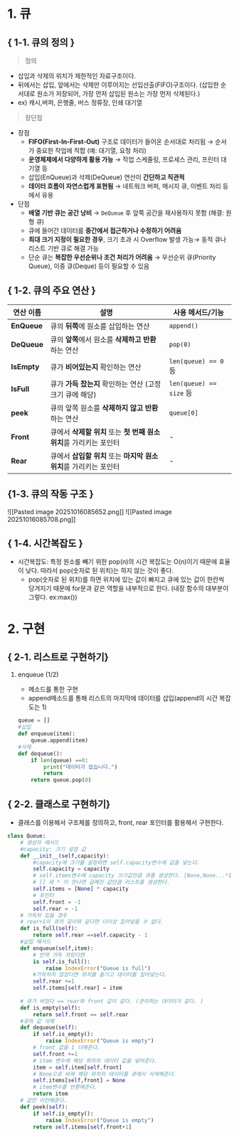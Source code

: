 # 1.  큐
## { 1-1. 큐의 정의 }
> 정의 
- 삽입과 삭제의 위치가 제한적인 자료구조이다. 
- 뒤에서는 삽입, 앞에서는 삭제만 이루어지는 선입선출(FIFO)구조이다. (삽입한 순서대로 원소가 저장되어, 가장 먼저 삽입된 원소는 가장 먼저 삭제된다.)
- ex) 캐시,버퍼, 은행줄, 버스 정류장, 인쇄 대기열

> 장단점 
- 장점 
	- **FIFO(First-In-First-Out)** 구조로 데이터가 들어온 순서대로 처리됨 → 순서가 중요한 작업에 적합 (예: 대기열, 요청 처리)
	-  **운영체제에서 다양하게 활용 가능** → 작업 스케줄링, 프로세스 관리, 프린터 대기열 등
	- 삽입(EnQueue)과 삭제(DeQueue) 연산이 **간단하고 직관적**
	-  **데이터 흐름이 자연스럽게 표현됨** → 네트워크 버퍼, 메시지 큐, 이벤트 처리 등에서 유용
- 단점 
	- **배열 기반 큐는 공간 낭비** → `DeQueue` 후 앞쪽 공간을 재사용하지 못함 (해결: 원형 큐)
    - 큐에 들어간 데이터를 **중간에서 접근하거나 수정하기 어려움**
    - **최대 크기 지정이 필요한 경우**, 크기 초과 시 Overflow 발생 가능→ 동적 큐나 리스트 기반 큐로 해결 가능
    - 단순 큐는 **복잡한 우선순위나 조건 처리가 어려움**  → 우선순위 큐(Priority Queue), 이중 큐(Deque) 등이 필요할 수 있음

## { 1-2. 큐의 주요 연산 }
| 연산 이름       | 설명                                         | 사용 메서드/기능              |
| ----------- | ------------------------------------------ | ---------------------- |
| **EnQueue** | 큐의 **뒤쪽**에 원소를 삽입하는 연산                     | `append()`             |
| **DeQueue** | 큐의 **앞쪽**에서 원소를 **삭제하고 반환**하는 연산           | `pop(0)`               |
| **IsEmpty** | 큐가 **비어있는지** 확인하는 연산                       | `len(queue) == 0` 등    |
| **IsFull**  | 큐가 **가득 찼는지** 확인하는 연산 (고정 크기 큐에 해당)        | `len(queue) == size` 등 |
| **peek**    | 큐의 앞쪽 원소를 **삭제하지 않고 반환**하는 연산              | `queue[0]`             |
| **Front**   | 큐에서 **삭제할 위치** 또는 **첫 번째 원소 위치**를 가리키는 포인터 | -                      |
| **Rear**    | 큐에서 **삽입할 위치** 또는 **마지막 원소 위치**를 가리키는 포인터  | -                      |

## {1-3. 큐의 작동 구조 }
![[Pasted image 20251016085652.png]]
![[Pasted image 20251016085708.png]]

## { 1-4. 시간복잡도 }
- 시간복잡도: 특정 원소를 빼기 위한 pop(n)의 시간 복잡도는 O(n)이기 때문에 효율이 낮다. 따라서 pop(숫자로 된 위치)는 하지 않는 것이 좋다.
    - pop(숫자로 된 위치)를 하면 위치에 있는 값이 빠지고 큐에 있는 값이 한칸씩 당겨지기 때문에 for문과 같은 역할을 내부적으로 한다. (내장 함수의 대부분이 그렇다. ex:max())

# 2. 구현 
## { 2-1. 리스트로 구현하기}
1. enqueue (1/2)
    
    - 메소드를 통한 구현
    - append메소드를 통해 리스트의 마지막에 데이터를 삽입(append의 시간 복잡도는 1)
    
    ```python
    queue = []
    #삽입 
    def enqueue(item):
    	queue.append(item)
    #삭제 
    def dequeue():
    	if len(queue) ==0:
    		print("데이터가 없습니다.")
    		return 
    	return queue.pop(0)
    
    ```

## { 2-2. 클래스로 구현하기}
- 클래스를 이용해서 구조체를 정의하고, front, rear 포인터를 활용해서 구현한다.

```python
class Queue:
	# 생성자 메서드 
	#capacity: 크기 설정 값 
	def __init__(self,capacity):
		#capacity에 크기를 설정하면 self.capacity변수에 값을 넣는다.
		self.capacity = capacity
		# self.items변수에 capacity 크기값만큼 큐를 생성한다. [None,None...*10] 
		# [] 와 * 이 만나면 곱해진 값만큼 리스트를 생성한다. 
		self.items = [None] * capacity
		# 포인터 
		self.front = -1
		self.rear = -1
	# 가득차 있을 경우 
	# rear+1이 큐의 길이와 같다면 더이상 집어넣을 수 없다. 
	def is_full(self):
		return self.rear ==self.capacity - 1
	#삽입 메서드 
	def enqueue(self,item):
		# 만약 가득 차있다면 
		is self.is_full():
			raise IndexError("Queue is full")
		#가득차지 않았다면 위치를 옮기고 데이터를 집어넣는다. 
		self.rear +=1
		self.items[self.rear] = item
	
	# 큐가 비었다 == rear와 front 값이 같다. (관리하는 데이터가 같다. ) 
	def is_empty(self):
		return self.front == self.rear
	#큐의 값 삭제 
	def dequeue(self):
		if self.is_empty():
			raise IndexError("Queue is empty")
		# front 값을 1 더해준다. 
		self.front +=1
		# item 변수에 해당 위치의 데이터 값을 넣어준다. 
		item = self.item[self.front]
		# None으로 바꿔 해당 위치의 데이터를 큐에서 삭제해준다. 
		self.items[self,front] = None
		# item변수를 반환해준다. 
		return item
	# 값만 리턴해준다. 
	def peek(self):
		if self.is_empty():
			raise IndexError("Queue is empty")
		return self.items[self.front+1]
		
```
